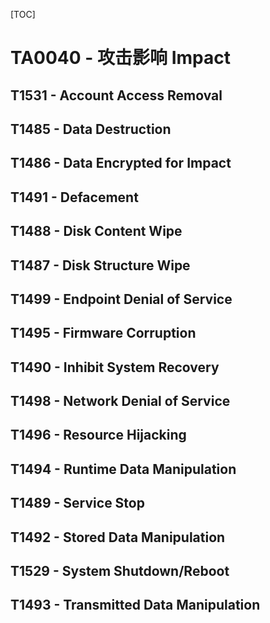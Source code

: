 [TOC]

# TA0040 - 攻击影响 Impact

## T1531 - Account Access Removal


## T1485 - Data Destruction


## T1486 - Data Encrypted for Impact


## T1491 - Defacement


## T1488 - Disk Content Wipe


## T1487 - Disk Structure Wipe


## T1499 - Endpoint Denial of Service


## T1495 - Firmware Corruption


## T1490 - Inhibit System Recovery


## T1498 - Network Denial of Service


## T1496 - Resource Hijacking


## T1494 - Runtime Data Manipulation


## T1489 - Service Stop


## T1492 - Stored Data Manipulation


## T1529 - System Shutdown/Reboot


## T1493 - Transmitted Data Manipulation